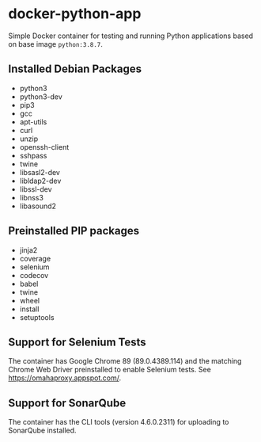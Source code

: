 # docker-python-app
Simple Docker container for testing and running Python applications based on base image `python:3.8.7`.

## Installed Debian Packages

* python3
* python3-dev
* pip3
* gcc
* apt-utils
* curl
* unzip
* openssh-client
* sshpass
* twine
* libsasl2-dev
* libldap2-dev
* libssl-dev
* libnss3
* libasound2 

## Preinstalled PIP packages

* jinja2
* coverage
* selenium
* codecov
* babel
* twine
* wheel
* install
* setuptools

## Support for Selenium Tests

The container has Google Chrome 89 (89.0.4389.114) and the matching Chrome Web Driver preinstalled to enable 
Selenium tests. See https://omahaproxy.appspot.com/.

## Support for SonarQube

The container has the CLI tools (version 4.6.0.2311) for uploading to SonarQube installed.

